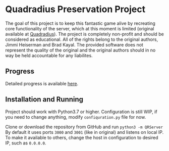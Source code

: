 # Quadradius Preservation Project
The goal of this project is to keep this fantastic game alive by recreating core functionality of the server, which at this moment is limited (original available at [Quadradius](http://classic.quadradius.com)).
The project is completely non-profit and should be considered as educational.
All of the rights belong to the original authors, Jimmi Heiserman and Brad Kayal.
The provided software does not represent the quality of the original and the original authors should in no way be held accountable for any liabilites.

## Progress
Detailed progress is available [here](https://github.com/Fruktus/QuadradiusPreservationProject/projects/1).

## Installation and Running
Project should work with Python3.7 or higher.
Configuration is still WIP, if you need to change anything, modify ```confiquration.py``` file for now.

Clone or download the repository from GitHub and run
```python3 -m QRServer```
By default it uses ports ```3000``` and ```3001``` (like in original) and listens on local IP. To make it available to others, change the host in configuration to desired IP, such as ```0.0.0.0```.
